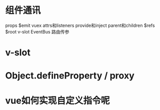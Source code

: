 # 组件通讯
props
$emit
vuex
attrs和listeners
provide和inject
parent和children
$refs
$root
v-slot
EventBus
路由传参

# v-slot

# Object.defineProperty / proxy

# vue如何实现自定义指令呢